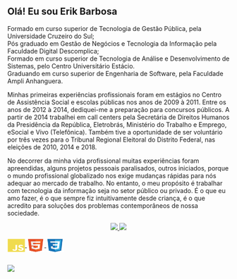 ## Olá!  Eu sou Erik Barbosa
  Formado em curso superior de Tecnologia de Gestão Pública, pela Universidade Cruzeiro do Sul;<br>
  Pós graduado em Gestão de Negócios e Tecnologia da Informação pela Faculdade Digital Descomplica;<br>
  Formado em curso superior de Tecnologia de Análise e Desenvolvimento de Sistemas, pelo Centro Universitário Estácio.<br>
  Graduando em curso superior de Engenharia de Software, pela Faculdade Ampli Anhanguera.


  Minhas primeiras experiências profissionais foram em estágios no Centro de Assistência Social e escolas públicas nos anos de 2009 à 2011. Entre os anos de 2012 à 2014, dediquei-me a preparação para concursos públicos. A partir de 2014 trabalhei em call centers pela Secretária de Direitos Humanos da Presidência da República, Eletrobrás, Ministério do Trabalho e Emprego, eSocial e Vivo (Telefônica). Também tive a oportunidade de ser voluntário por três vezes para o Tribunal Regional Eleitoral do Distrito Federal, nas eleições de 2010, 2014 e 2018.

  No decorrer da minha vida profissional muitas experiências foram apreendidas, alguns projetos pessoais paralisados, outros iniciados, porque o mundo profissional globalizado nos exige mudanças rápidas para nós adequar ao mercado de trabalho. No entanto, o meu propósito é trabalhar com tecnologia da informação seja no setor público ou privado. É o que eu amo fazer, é o que sempre fiz intuitivamente desde criança, é o que acredito para soluções dos problemas contemporâneos de nossa sociedade.
<div align ="center" >
  <A href="https://github.com/atsireopac">
  <img height="180em" src="https://github-readme-stats.vercel.app/api?username=atsireopac&show_icons=true&theme=dark&include_all_commits=true&count_private=true"/>
  <img height="180em" src="https://github-readme-stats.vercel.app/api/top-langs/?username=atsireopac&layout=compact&langs_count=16&theme=dark"/>
    </div>
<Div style = "display: inline_block"><br>
  <img align="center" alt="Rafa-Js" height="30" width="40" src="https://raw.githubusercontent.com/devicons/devicon/master/icons/javascript/javascript-plain.svg">
   <img align="center" alt="Rafa-HTML" height="30" width="40" src="https://raw.githubusercontent.com/devicons/devicon/master/icons/html5/html5-original.svg">
  <img align="center" alt="Rafa-CSS" height="30" width="40" src="https://raw.githubusercontent.com/devicons/devicon/master/icons/css3/css3-original.svg">
  </div>
  
  ##
  <div>
      <a href="https://www.linkedin.com/in/erikbarbosadacosta/" target="_blank"><img src="https://img.shields.io/badge/-LinkedIn-%230077B5?style=for-the-badge&logo=linkedin&logoColor=white" target="_blank"></a> 
 
  
 
</div>
